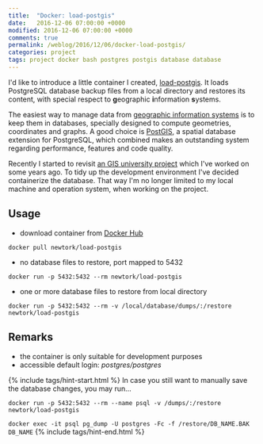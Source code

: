 ```yaml
---
title:  "Docker: load-postgis"
date:   2016-12-06 07:00:00 +0000
modified: 2016-12-06 07:00:00 +0000 
comments: true
permalink: /weblog/2016/12/06/docker-load-postgis/
categories: project
tags: project docker bash postgres postgis database database
---
```


I'd like to introduce a little container I created, [load-postgis][load-postgis]. It loads PostgreSQL database backup files from a local directory and restores its content, with special respect to **g**eographic **i**nformation **s**ystems.

<!--more-->

The easiest way to manage data from [geographic information systems][gis] is to keep them in databases, specially designed to compute geometries, coordinates and graphs. A good choice is [PostGIS][postgis], a spatial database extension for PostgreSQL, which combined makes an outstanding system regarding performance, features and code quality.

Recently I started to revisit [an GIS university project][spatial] which I've worked on some years ago. To tidy up the development environment I've decided containerize the database. That way I'm no longer limited to my local machine and operation system, when working on the project.


## Usage

 - download container from [Docker Hub][dockerhub]
 
```
docker pull newtork/load-postgis
```

 - no database files to restore, port mapped to 5432
 
```
docker run -p 5432:5432 --rm newtork/load-postgis
```

 - one or more database files to restore from local directory
 
```
docker run -p 5432:5432 --rm -v /local/database/dumps/:/restore newtork/load-postgis
```

## Remarks

 - the container is only suitable for development purposes
 - accessible default login: *postgres/postgres*



{% include tags/hint-start.html %}
In case you still want to manually save the database changes, you may run...

`docker run -p 5432:5432 --rm --name psql -v /dumps/:/restore newtork/load-postgis`

`docker exec -it psql pg_dump -U postgres -Fc -f /restore/DB_NAME.BAK DB_NAME`
{% include tags/hint-end.html %}



[load-postgis]: https://github.com/newtork/docker-load-postgis
[dockerhub]: https://hub.docker.com/r/newtork/load-postgis/
[postgis]: http://postgis.net/
[gis]: https://en.wikipedia.org/wiki/Geographic_information_system
[spatial]: /weblog/2016/12/05/update-spatial-election